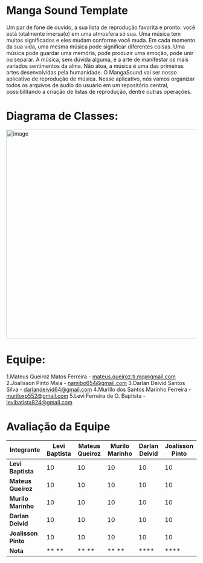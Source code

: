 # Manga Sound Template

Um par de fone de ouvido, a sua lista de reprodução favorita e pronto: você está totalmente imersa(o) em uma atmosfera só sua. Uma música tem muitos significados e eles mudam conforme você muda. Em cada momento da sua vida, uma mesma música pode significar diferentes coisas. Uma música pode guardar uma memória, pode produzir uma emoção, pode unir ou separar. A música, sem dúvida alguma, é a arte de manifestar os mais variados sentimentos da alma. Não atoa, a música é uma das primeiras artes desenvolvidas pela humanidade. O MangaSound vai ser nosso aplicativo de reprodução de música. Nesse aplicativo, nós vamos organizar todos os arquivos de áudio do usuário em um repositório central, possibilitando a criação de listas de reprodução, dentre outras operações. 

# Diagrama de Classes: 

<img width="552" alt="image" src="https://github.com/user-attachments/assets/9873181b-511f-42d9-8cf5-5d5966515634" />


# Equipe: <Javengers age of nullpointerexception>
1.Mateus Queiroz Matos Ferreira - mateus.queiroz.ti.mq@gmail.com
2.Joalisson Pinto Maia - namibo654@gmail.com
3.Darlan Deivid Santos Silva - darlandeivid64@gmail.com
4.Murillo dos Santos Marinho Ferreira - muriloxp552@gmail.com
5.Levi Ferreira de O. Baptista - levibatista824@gmail.com


# Avaliação da Equipe 
| Integrante         | Levi Baptista | Mateus Queiroz | Murilo Marinho | Darlan Deivid | Joalisson Pinto |
|--------------------|---------------|----------------|----------------|----------------|----------------|
| **Levi Baptista**  |    10         |    10          |    10          |   10           |  10            |
| **Mateus Queiroz** |     10        |       10       |     10         |     10         |       10       |
| **Murilo Marinho** |    10         |    10          |    10          |   10           |  10            |
| **Darlan Deivid**  |     10        |     10         |      10        |       10       |       10       |
| **Joalisson Pinto**|    10         |    10          |    10          |   10           |  10            |
| **Nota**           | **  **        | **  **         | ** **          | ****           | ****           |
